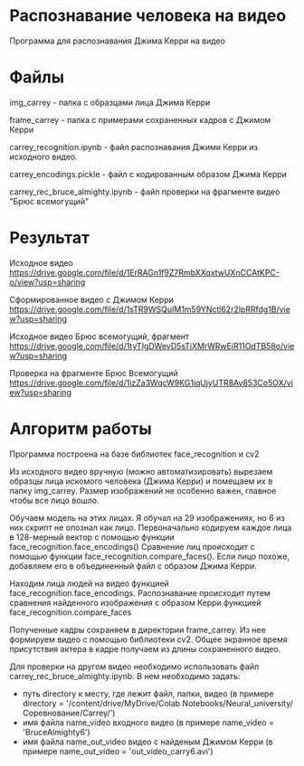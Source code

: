 # Распознавание человека на видео

Программа для распознавания Джима Керри на видео

# Файлы

img_carrey - папка с образцами лица Джима Керри

frame_carrey - папка с примерами сохраненных кадров с Джимом Керри

carrey_recognition.ipynb - файл распознавания Джими Керри из исходного видео. 

carrey_encodings.pickle - файл с кодированным образом Джима Керри

carrey_rec_bruce_almighty.ipynb - файл проверки на фрагменте видео "Брюс всемогущий"

# Результат

Исходное видео https://drive.google.com/file/d/1ErRAGn1f9Z7RmbXXqxtwUXnCCAtKPC-o/view?usp=sharing

Сформированное видео с Джимом Керри https://drive.google.com/file/d/1sTR9WSQuIM1m59YNctl62r2lpRRfdg1B/view?usp=sharing

Исходное видео Брюс всемогущий, фрагмент https://drive.google.com/file/d/1tyTIgDWevD5sTiXMrWRwEjR11OdTB58o/view?usp=sharing

Проверка на фрагменте Брюс Всемогущий https://drive.google.com/file/d/1izZa3WqcW9KG1iqUjyUTR8Av853Co5OX/view?usp=sharing


# Алгоритм работы
Программа построена на базе библиотек face_recognition и cv2

Из исходного видео вручную (можно автоматизировать) вырезаем образцы лица искомого человека (Джима Керри) и помещаем их в папку img_carrey. Размер изображений не особенно важен, главное чтобы все лицо вошло.

Обучаем модель на этих лицах. Я обучал на 29 изображениях, но 6 из них скрипт не опознал как лицо.
Первоначально кодируем каждое лица в 128-мерный вектор с помощью функции face_recognition.face_encodings()
Сравнение лиц происходит с помощью функции face_recognition.compare_faces(). Если лицо похоже, добавляем его в объединенный файл с образом Джима Керри.

Находим лица людей на видео функцией face_recognition.face_encodings. Распознавание происходит путем сравнения найденного изображения с образом Керри функцией face_recognition.compare_faces

Полученные кадры сохраняем в директории frame_carrey. Из нее формируем видео с помощью библиотеки cv2.
Общее экранное время присутствия актера в кадре получаем из длины сохраненного видео.

Для проверки на другом видео необходимо использовать файл carrey_rec_bruce_almighty.ipynb. В нем необходимо задать: 
- путь directory к месту, где лежит файл, папки, видео (в примере directory = '/content/drive/MyDrive/Colab Notebooks/Neural_university/Соревнование/Carrey/')
- имя файла name_video входного видео (в примере name_video = 'BruceAlmighty6')
- имя файла name_out_video видео с найденым Джимом Керри (в примере name_out_video = 'out_video_carry6.avi')
